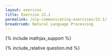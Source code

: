 ```yaml
---
layout: exercise
title: Exercise 22.1
permalink: /nlp-communicating-exercises/22-1/
breadcrumb: Natural Language Processing
---
```


{% include mathjax_support %}

<div><i class="arrow-up" data-chapter="nlp-communicating-exercises" data-exercise="ex_1" data-rating="0"></i></div>
{% include_relative question.md %}
